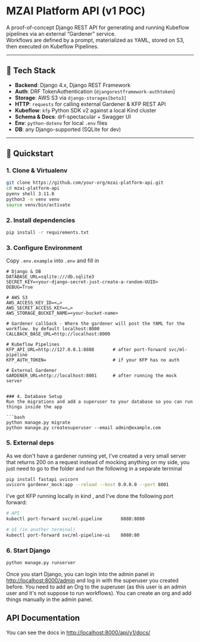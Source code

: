 # MZAI Platform API (v1 POC)

A proof-of-concept Django REST API for generating and running Kubeflow pipelines via an external “Gardener” service.  
Workflows are defined by a prompt, materialized as YAML, stored on S3, then executed on Kubeflow Pipelines.  

---

## 🧰 Tech Stack

- **Backend**: Django 4.x, Django REST Framework  
- **Auth**: DRF TokenAuthentication (`djangorestframework-authtoken`)  
- **Storage**: AWS S3 via `django-storages[boto3]`  
- **HTTP**: `requests` for calling external Gardener & KFP REST API  
- **Kubeflow**: `kfp` Python SDK v2 against a local Kind cluster  
- **Schema & Docs**: drf-spectacular + Swagger UI  
- **Env**: `python-dotenv` for local `.env` files  
- **DB**: any Django-supported (SQLite for dev)  

---

## 🚀 Quickstart

### 1. Clone & Virtualenv

```bash
git clone https://github.com/your-org/mzai-platform-api.git
cd mzai-platform-api
pyenv shell 3.11.8
python3 -m venv venv
source venv/bin/activate
```

### 2. Install dependencies

```bash
pip install -r requirements.txt
```

### 3. Configure Environment

Copy `.env.example` into `.env` and fill in

```dotenv
# Django & DB
DATABASE_URL=sqlite:///db.sqlite3  
SECRET_KEY=<your-django-secret-just-create-a-random-UUID>  
DEBUG=True  

# AWS S3
AWS_ACCESS_KEY_ID=<…>
AWS_SECRET_ACCESS_KEY=<…>
AWS_STORAGE_BUCKET_NAME=<your-bucket-name>

# Gardener callback - Where the gardener will post the YAML for the workflow. by default localhost:8000
CALLBACK_BASE_URL=http://localhost:8000

# Kubeflow Pipelines
KFP_API_URL=http://127.0.0.1:8888       # after port-forward svc/ml-pipeline
KFP_AUTH_TOKEN=                         # if your KFP has no auth

# External Gardener
GARDENER_URL=http://localhost:8001      # after running the mock server


### 4. Database Setup
Run the migrations and add a superuser to your database so you can run things inside the app

```bash
python manage.py migrate
python manage.py createsuperuser --email admin@example.com
```


### 5. External deps

As we don't have a gardener running yet, I've created a very small server that returns 200 on a request instead of mocking anything on my side, you just need to go to the folder and run the following in a separate terminal

```bash
pip install fastapi uvicorn
uvicorn gardener_mock:app --reload --host 0.0.0.0 --port 8001
```

I've got KFP running locally in kind , and I've done the following port forward:

```bash
# API
kubectl port-forward svc/ml-pipeline       8888:8888

# UI (in another terminal)
kubectl port-forward svc/ml-pipeline-ui    8080:80
```


### 6. Start Django

```bash
python manage.py runserver
```

Once you start Django, you can login into the admin panel in
[http://localhost:8000/admin](http://localhost:8000/admin) and log in with the superuser you created before. You need to add an Org to the superuser (as this user is an admin user and it's not suppose to run workflows). You can create an org and add things manually in the admin panel.


## API Documentation

You can see the docs in [http://localhost:8000/api/v1/docs/](http://localhost:8000/api/v1/docs/)